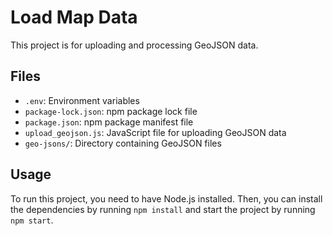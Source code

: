 # Load Map Data

This project is for uploading and processing GeoJSON data.

## Files

- `.env`: Environment variables
- `package-lock.json`: npm package lock file
- `package.json`: npm package manifest file
- `upload_geojson.js`: JavaScript file for uploading GeoJSON data
- `geo-jsons/`: Directory containing GeoJSON files

## Usage

To run this project, you need to have Node.js installed. Then, you can install the dependencies by running `npm install` and start the project by running `npm start`.